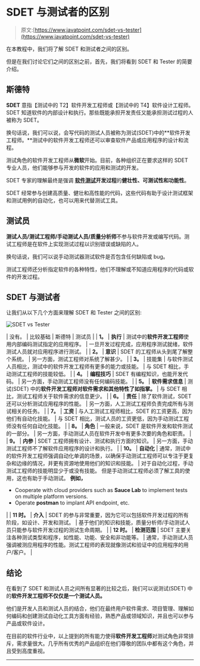 # SDET 与测试者的区别

> 原文:[https://www.javatpoint.com/sdet-vs-tester](https://www.javatpoint.com/sdet-vs-tester)

在本教程中，我们将了解 SDET 和测试者之间的区别。

但是在我们讨论它们之间的区别之前，首先，我们将看到 SDET 和 Tester 的简要介绍。

## 斯德特

**SDET** 意指【测试中的 T2】软件开发工程师或【测试中的 T4】软件设计工程师。SDET 知道软件的内部设计和执行。那些既能承担开发责任又能承担测试过程的人被称为 SDET。

换句话说，我们可以说，会写代码的测试人员被称为测试(SDET)中的**软件开发工程师。**测试中的软件开发工程师还可以审查软件产品或应用程序的设计和流程。

测试角色的软件开发工程师从**微软**开始。目前，各种组织正在要求这样的 SDET 专业人员，他们能够参与开发的软件的应用和测试的开发。

SDET 专家的理解最终是强调 [**软件测试**](https://www.javatpoint.com/software-testing-tutorial)**开发过程**的**健壮性、可测试性和功能性**。

SDET 经常参与创建高质量、健壮和高性能的代码，这些代码有助于设计测试框架和测试用例的自动化，也可以用来代替测试工具。

## 测试员

**测试人员/测试工程师/手动测试人员/质量分析师**不参与软件开发或编写代码。测试工程师是在软件上实现测试过程以识别错误或缺陷的人。

换句话说，我们可以说手动测试器测试软件是否包含任何缺陷或 bug。

测试工程师还分析指定软件的各种特性，他们不理解或不知道应用程序的代码或软件的开发过程。

## SDET 与测试者

让我们从以下几个方面来理解 SDET 和 Tester 之间的区别:

![SDET vs Tester](../Images/89210ef5452560479461a23a3df15574.png)

| 没有。 | 比较基础 | 斯德特 | 测试员 |
| **1。** | **执行** | 测试中的**软件开发工程师**使用内部编码测试指定的应用程序。 | 一旦开发过程完成，应用程序测试就绪，软件测试人员就对应用程序进行测试。 |
| **2。** | **意识** | SDET 的工程师从头到尾了解整个系统。 | 另一方面，测试工程师对系统了解甚少。 |
| **3。** | 技能集 | 与软件测试人员相比，测试中的软件开发工程师有更多的能力或技能。 | 与 SDET 相比，手动测试工程师的技能较低。 |
| **4。** | **编程技巧** | SDET 有编程知识，也能开发代码。 | 另一方面，手动测试工程师没有任何编码技能。 |
| **5。** | **软件需求信息** | 测试(SDET) 中的**软件开发工程师对软件需求和其他特性了如指掌。** | 与 SDET 相比，测试工程师关于软件需求的信息更少。 |
| **6。** | **责任** | 除了软件测试，SDET 还可以分析测试应用程序的性能。 | 另一方面，人工测试工程师负责完成所有与测试相关的任务。 |
| **7。** | **工资** | 与人工测试工程师相比，SDET 的工资更高，因为他们有自动化技能。 | 与 SDET 相比，测试人员的工资更低，因为手动测试工程师没有任何自动化技能。 |
| **8。** | **角色** | 一般来说，SDET 是软件开发和软件测试的一部分。 | 另一方面，手动测试人员在软件开发中有更多次要的角色和职责。 |
| **9。** | **内参** | SDET 工程师拥有设计、测试和执行方面的知识。 | 另一方面，手动测试工程师不了解软件应用程序的设计和执行。 |
| **10。** | **自动化** | 通常，测试中的软件开发工程师强调自动化单调的场景，以确保手动测试工程师可以专注于更复杂和边缘的情况，并更有资源地使用他们的知识和技能。 | 对于自动化过程，手动测试工程师的技能明显少于或没有技能。
但是手动测试工程师必须了解工具的使用，这也有助于手动测试。
**例如，**

*   Cooperate with cloud providers such as **Sauce Lab** to implement tests on multiple platform versions.
*   Operate **postman** to implant API endpoint, etc.

 |
| **11 时。** | **介入** | SDET 的参与非常重要，因为它可以包括软件开发过程的所有阶段，如设计、开发和测试。 | 基于他们的知识和技能，质量分析师/手动测试人员只能参与软件开发过程的测试生命周期。 |
| **12 时。** | **检测范围** | SDET 主要关注各种测试类型和程序，如性能、功能、安全和非功能等。 | 通常，手动测试人员强调被测应用程序的性能。测试工程师的表现就像测试和验证中的应用程序的用户/客户。 |

## 结论

在看到了 SDET 和测试人员之间所有显著的比较之后，我们可以说测试(SDET) 中的**软件开发工程师不仅仅是一个测试人员。**

他们是开发人员和测试人员的结合，他们在最终用户软件需求、项目管理、理解如何编码和创建测试自动化工具方面有经验，熟悉产品或领域知识，并且也可以参与产品或软件设计。

在目前的软件行业中，以上提到的所有能力使得**软件开发工程师**对测试角色非常排斥，需求量很大。几乎所有优秀的产品组织在他们尊敬的团队中都有这个角色，并且受到高度重视。

* * *